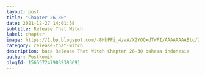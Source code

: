 ```yaml
---
layout: post 
title: "Chapter 26-30"
date: 2021-12-27 14:01:58
subtitle: Release That Witch
label: chapter
image: https://1.bp.blogspot.com/-8HbPFi_4zwA/X2YOQxdTWFI/AAAAAAAABtc/ZjC0JIX7L0U2HaOAmowwAI8VFU6UIeuVwCLcBGAsYHQ/s72-c/rtw-794747-eGILJ7Is.jpg
category: release-that-witch
description: baca Release That Witch Chapter 26-30 bahasa indonesia 
author: Postkomik
blogId: 1565572479039393691
---
```


